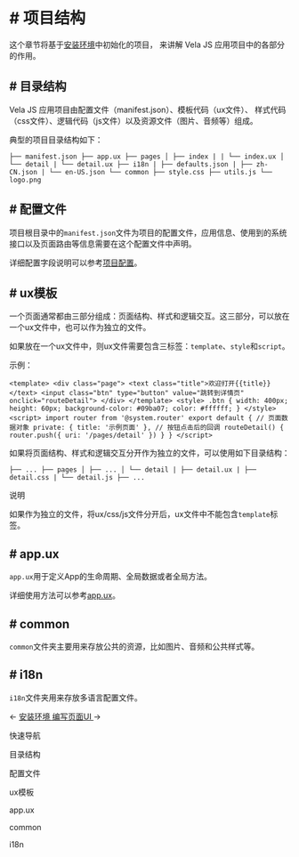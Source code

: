 <!-- 源地址: https://iot.mi.com/vela/quickapp/zh/guide/start/project-overview.html -->

# # 项目结构

这个章节将基于[安装环境](</vela/quickapp/zh/guide/start/use-ide.html>)中初始化的项目， 来讲解 Vela JS 应用项目中的各部分的作用。

## # 目录结构

Vela JS 应用项目由配置文件（manifest.json）、模板代码（ux文件）、 样式代码（css文件）、逻辑代码（js文件）以及资源文件（图片、音频等）组成。

典型的项目目录结构如下：

``` ├── manifest.json ├── app.ux ├── pages │ ├── index | | └── index.ux │ └── detail | └── detail.ux ├── i18n | ├── defaults.json | ├── zh-CN.json | └── en-US.json └── common ├── style.css ├── utils.js └── logo.png ```

## # 配置文件

项目根目录中的`manifest.json`文件为项目的配置文件，应用信息、使用到的系统接口以及页面路由等信息需要在这个配置文件中声明。

详细配置字段说明可以参考[项目配置](</vela/quickapp/zh/guide/framework/manifest.html>)。

## # ux模板

一个页面通常都由三部分组成：页面结构、样式和逻辑交互。这三部分，可以放在一个ux文件中，也可以作为独立的文件。

如果放在一个ux文件中，则ux文件需要包含三标签：`template`、`style`和`script`。

示例：

``` <template> <div class="page"> <text class="title">欢迎打开{{title}}</text> <input class="btn" type="button" value="跳转到详情页" onclick="routeDetail"> </div> </template> <style> .btn { width: 400px; height: 60px; background-color: #09ba07; color: #ffffff; } </style> <script> import router from '@system.router' export default { // 页面数据对象 private: { title: '示例页面' }, // 按钮点击后的回调 routeDetail() { router.push({ uri: '/pages/detail' }) } } </script> ```

如果将页面结构、样式和逻辑交互分开作为独立的文件，可以使用如下目录结构：

``` ├── ... ├── pages │ ├── ... │ └── detail | ├── detail.ux | ├── detail.css | └── detail.js ├── ... ```

说明

如果作为独立的文件，将ux/css/js文件分开后，ux文件中不能包含`template`标签。

## # app.ux

`app.ux`用于定义App的生命周期、全局数据或者全局方法。

详细使用方法可以参考[app.ux](</vela/quickapp/zh/guide/framework/ux.html#appux>)。

## # common

`common`文件夹主要用来存放公共的资源，比如图片、音频和公共样式等。

## # i18n

`i18n`文件夹用来存放多语言配置文件。

← [ 安装环境 ](</vela/quickapp/zh/guide/start/use-ide.html>) [ 编写页面UI ](</vela/quickapp/zh/guide/start/user-interface.html>) → 

快速导航

目录结构

配置文件

ux模板

app.ux

common

i18n
